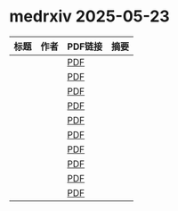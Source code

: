 # medrxiv 2025-05-23

| 标题 | 作者 | PDF链接 |  摘要 |
|------|------|--------|------|
|  |  | [PDF](https://doi.org/10.1101/2025.05.17.25327814) |  |
|  |  | [PDF](https://doi.org/10.1101/2025.01.12.25320399) |  |
|  |  | [PDF](https://doi.org/10.1101/2025.03.07.25323552) |  |
|  |  | [PDF](https://doi.org/10.1101/2025.04.25.25326412) |  |
|  |  | [PDF](https://doi.org/10.1101/2025.01.08.25320177) |  |
|  |  | [PDF](https://doi.org/10.1101/2025.03.25.25324614) |  |
|  |  | [PDF](https://doi.org/10.1101/2025.05.16.25327804) |  |
|  |  | [PDF](https://doi.org/10.1101/2025.05.19.25327961) |  |
|  |  | [PDF](https://doi.org/10.1101/2025.05.19.25327962) |  |
|  |  | [PDF](https://doi.org/10.1101/2025.05.14.25327598) |  |
